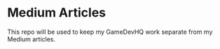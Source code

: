 # Medium Articles
This repo will be used to keep my GameDevHQ work separate from my Medium articles.

